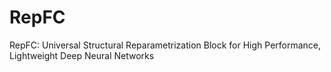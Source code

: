 # RepFC
RepFC: Universal Structural Reparametrization Block for High Performance, Lightweight Deep Neural Networks
